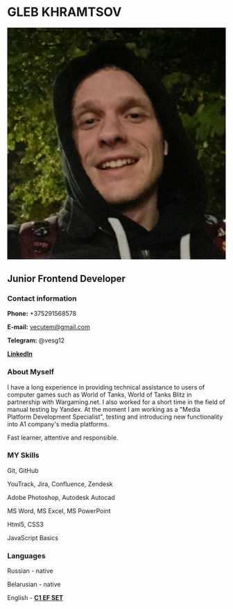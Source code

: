 # GLEB KHRAMTSOV

![myphoto](myphoto.png "my photo")

## Junior Frontend Developer

### Contact information

**Phone:** +375291568578

**E-mail:** vecutem@gmail.com

**Telegram:** @vesg12

[**LinkedIn**](https://www.linkedin.com/in/gleb-khramtsov-95b794238/)

### About Myself

I have a long experience in providing technical assistance to users of computer games such as World of Tanks, World of Tanks Blitz in partnership with Wargaming.net. I also worked for a short time in the field of manual testing by Yandex. At the moment I am working as a "Media Platform Development Specialist", testing and introducing new functionality into A1 company's media platforms.

Fast learner, attentive and responsible.

### MY Skills

Git, GitHub

YouTrack, Jira, Confluence, Zendesk

Adobe Photoshop, Autodesk Autocad

MS Word, MS Excel, MS PowerPoint

Html5, CSS3

JavaScript Basics

### Languages

Russian - native

Belarusian - native

English - [**C1 EF SET**](https://www.efset.org/cert/oFYArN)
